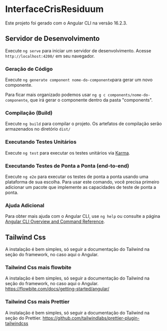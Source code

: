 # InterfaceCrisResiduum

Este projeto foi gerado com o Angular CLI na versão 16.2.3.

## Servidor de Desenvolvimento

Execute `ng serve` para iniciar um servidor de desenvolvimento. Acesse `http://localhost:4200/` em seu navegador.

### Geração de Código

Execute `ng generate component nome-do-componente`para gerar um novo componente.

Para ficar mais organizado podemos usar `ng g c components/nome-do-componente`, que irá gerar o componente dentro da pasta "components".

### Compilação (Build)

Execute `ng build` para compilar o projeto. Os artefatos de compilação serão armazenados no diretório `dist/`

### Executando Testes Unitários

Execute `ng test` para executar os testes unitários via [Karma](https://karma-runner.github.io).

### Executando Testes de Ponta a Ponta (end-to-end)

Execute `ng e2e` para executar os testes de ponta a ponta usando uma plataforma de sua escolha. Para usar este comando, você precisa primeiro adicionar um pacote que implemente as capacidades de teste de ponta a ponta.

### Ajuda Adicional

Para obter mais ajuda com o Angular CLI, use `ng help` ou consulte a página [Angular CLI Overview and Command Reference](https://angular.io/cli).

## Tailwind Css

A instalação é bem simples, só seguir a documentação do Tailwind na seção do framework, no caso aqui o Angular.

### Tailwind Css mais flowbite

A instalação é bem simples, só seguir a documentação do Tailwind na seção do framework, no caso aqui o Angular. https://flowbite.com/docs/getting-started/angular/

### Tailwind Css mais Prettier

A instalação é bem simples, só seguir a documentação do Tailwind na seção do Prettier. https://github.com/tailwindlabs/prettier-plugin-tailwindcss
